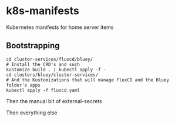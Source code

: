 # k8s-manifests
Kubernetes manifests for home server items


## Bootstrapping
```
cd cluster-services/fluxcd/bluey/ 
# Install the CRD's and such
kustomize build . | kubectl apply -f -
cd clusters/bluey/cluster-services/
# And the Kustomizations that will manage FluxCD and the Bluey folder's apps
kubectl apply -f fluxcd.yaml
```

Then the manual bit of external-secrets

Then everything else


